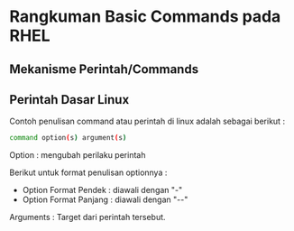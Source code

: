 # Rangkuman Basic Commands pada RHEL 

## Mekanisme Perintah/Commands 


## Perintah Dasar Linux

Contoh penulisan command atau perintah di linux adalah sebagai berikut :

```bash
command option(s) argument(s)
```

Option : mengubah perilaku perintah 

Berikut untuk format penulisan optionnya :
* Option Format Pendek : diawali dengan "-" 
* Option Format Panjang : diawali dengan "--"

Arguments : Target dari perintah tersebut.
